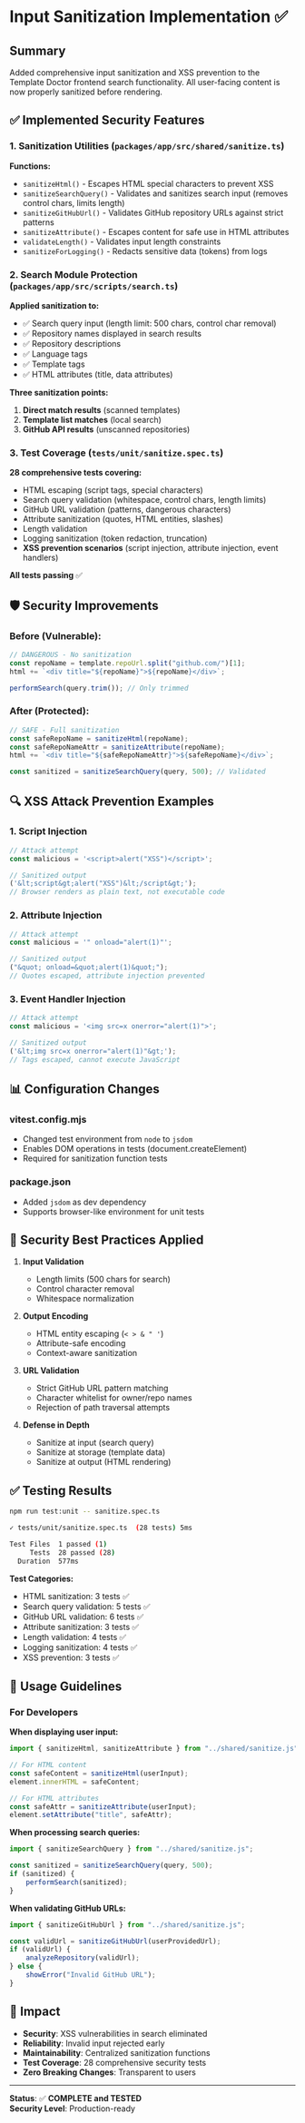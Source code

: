 # Input Sanitization Implementation ✅

## Summary

Added comprehensive input sanitization and XSS prevention to the Template Doctor frontend search functionality. All user-facing content is now properly sanitized before rendering.

## ✅ Implemented Security Features

### 1. Sanitization Utilities (`packages/app/src/shared/sanitize.ts`)

**Functions:**

- `sanitizeHtml()` - Escapes HTML special characters to prevent XSS
- `sanitizeSearchQuery()` - Validates and sanitizes search input (removes control chars, limits length)
- `sanitizeGitHubUrl()` - Validates GitHub repository URLs against strict patterns
- `sanitizeAttribute()` - Escapes content for safe use in HTML attributes
- `validateLength()` - Validates input length constraints
- `sanitizeForLogging()` - Redacts sensitive data (tokens) from logs

### 2. Search Module Protection (`packages/app/src/scripts/search.ts`)

**Applied sanitization to:**

- ✅ Search query input (length limit: 500 chars, control char removal)
- ✅ Repository names displayed in search results
- ✅ Repository descriptions
- ✅ Language tags
- ✅ Template tags
- ✅ HTML attributes (title, data attributes)

**Three sanitization points:**

1. **Direct match results** (scanned templates)
2. **Template list matches** (local search)
3. **GitHub API results** (unscanned repositories)

### 3. Test Coverage (`tests/unit/sanitize.spec.ts`)

**28 comprehensive tests covering:**

- HTML escaping (script tags, special characters)
- Search query validation (whitespace, control chars, length limits)
- GitHub URL validation (patterns, dangerous characters)
- Attribute sanitization (quotes, HTML entities, slashes)
- Length validation
- Logging sanitization (token redaction, truncation)
- **XSS prevention scenarios** (script injection, attribute injection, event handlers)

**All tests passing** ✅

## 🛡️ Security Improvements

### Before (Vulnerable):

```typescript
// DANGEROUS - No sanitization
const repoName = template.repoUrl.split("github.com/")[1];
html += `<div title="${repoName}">${repoName}</div>`;

performSearch(query.trim()); // Only trimmed
```

### After (Protected):

```typescript
// SAFE - Full sanitization
const safeRepoName = sanitizeHtml(repoName);
const safeRepoNameAttr = sanitizeAttribute(repoName);
html += `<div title="${safeRepoNameAttr}">${safeRepoName}</div>`;

const sanitized = sanitizeSearchQuery(query, 500); // Validated
```

## 🔍 XSS Attack Prevention Examples

### 1. Script Injection

```javascript
// Attack attempt
const malicious = '<script>alert("XSS")</script>';

// Sanitized output
('&lt;script&gt;alert("XSS")&lt;/script&gt;');
// Browser renders as plain text, not executable code
```

### 2. Attribute Injection

```javascript
// Attack attempt
const malicious = '" onload="alert(1)"';

// Sanitized output
("&quot; onload=&quot;alert(1)&quot;");
// Quotes escaped, attribute injection prevented
```

### 3. Event Handler Injection

```javascript
// Attack attempt
const malicious = '<img src=x onerror="alert(1)">';

// Sanitized output
('&lt;img src=x onerror="alert(1)"&gt;');
// Tags escaped, cannot execute JavaScript
```

## 📊 Configuration Changes

### vitest.config.mjs

- Changed test environment from `node` to `jsdom`
- Enables DOM operations in tests (document.createElement)
- Required for sanitization function tests

### package.json

- Added `jsdom` as dev dependency
- Supports browser-like environment for unit tests

## 🎯 Security Best Practices Applied

1. **Input Validation**
    - Length limits (500 chars for search)
    - Control character removal
    - Whitespace normalization

2. **Output Encoding**
    - HTML entity escaping (`< > & " '`)
    - Attribute-safe encoding
    - Context-aware sanitization

3. **URL Validation**
    - Strict GitHub URL pattern matching
    - Character whitelist for owner/repo names
    - Rejection of path traversal attempts

4. **Defense in Depth**
    - Sanitize at input (search query)
    - Sanitize at storage (template data)
    - Sanitize at output (HTML rendering)

## ✅ Testing Results

```bash
npm run test:unit -- sanitize.spec.ts

✓ tests/unit/sanitize.spec.ts  (28 tests) 5ms

Test Files  1 passed (1)
     Tests  28 passed (28)
  Duration  577ms
```

**Test Categories:**

- HTML sanitization: 3 tests ✅
- Search query validation: 5 tests ✅
- GitHub URL validation: 6 tests ✅
- Attribute sanitization: 3 tests ✅
- Length validation: 4 tests ✅
- Logging sanitization: 4 tests ✅
- XSS prevention: 3 tests ✅

## 📝 Usage Guidelines

### For Developers

**When displaying user input:**

```typescript
import { sanitizeHtml, sanitizeAttribute } from "../shared/sanitize.js";

// For HTML content
const safeContent = sanitizeHtml(userInput);
element.innerHTML = safeContent;

// For HTML attributes
const safeAttr = sanitizeAttribute(userInput);
element.setAttribute("title", safeAttr);
```

**When processing search queries:**

```typescript
import { sanitizeSearchQuery } from "../shared/sanitize.js";

const sanitized = sanitizeSearchQuery(query, 500);
if (sanitized) {
    performSearch(sanitized);
}
```

**When validating GitHub URLs:**

```typescript
import { sanitizeGitHubUrl } from "../shared/sanitize.js";

const validUrl = sanitizeGitHubUrl(userProvidedUrl);
if (validUrl) {
    analyzeRepository(validUrl);
} else {
    showError("Invalid GitHub URL");
}
```

## 🚀 Impact

- **Security**: XSS vulnerabilities in search eliminated
- **Reliability**: Invalid input rejected early
- **Maintainability**: Centralized sanitization functions
- **Test Coverage**: 28 comprehensive security tests
- **Zero Breaking Changes**: Transparent to users

---

**Status**: ✅ **COMPLETE and TESTED**  
**Security Level**: Production-ready
